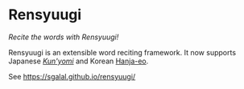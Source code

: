 # Rensyuugi

_Recite the words with Rensyuugi!_

Rensyuugi is an extensible word reciting framework. It now supports Japanese [_Kun'yomi_](https://en.wikipedia.org/wiki/Kanji#Kun'yomi_(native_reading)) and Korean [Hanja-eo](https://en.wikipedia.org/wiki/Sino-Korean_vocabulary).

See https://sgalal.github.io/rensyuugi/
